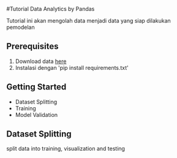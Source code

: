 #Tutorial Data Analytics by Pandas

Tutorial ini akan mengolah data menjadi data yang siap dilakukan pemodelan

## Prerequisites

1. Download data [here](https://www.kaggle.com/code/heisttokyo/titanic-survival-prediction)
2. Instalasi dengan 'pip install requirements.txt'

## Getting Started
- Dataset Splitting
- Training
- Model Validation

## Dataset Splitting
split data into training, visualization and testing